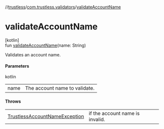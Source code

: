 //[trustless](../../index.md)/[com.trustless.validators](index.md)/[validateAccountName](validate-account-name.md)

# validateAccountName

[kotlin]\
fun [validateAccountName](validate-account-name.md)(name: String)

Validates an account name.

#### Parameters

kotlin

| | |
|---|---|
| name | The account name to validate. |

#### Throws

| | |
|---|---|
| [TrustlessAccountNameException](../com.trustless.exceptions/-trustless-account-name-exception/index.md) | if the account name is invalid. |
